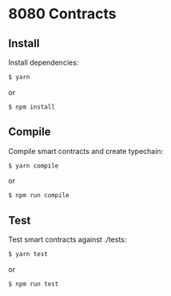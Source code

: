 # 8080 Contracts

## Install

Install dependencies:

```bash
$ yarn
```

or

```bash
$ npm install
```

## Compile

Compile smart contracts and create typechain:

```bash
$ yarn compile
```

or

```bash
$ npm run compile
```

## Test

Test smart contracts against ./tests:

```bash
$ yarn test
```

or

```bash
$ npm run test
```
